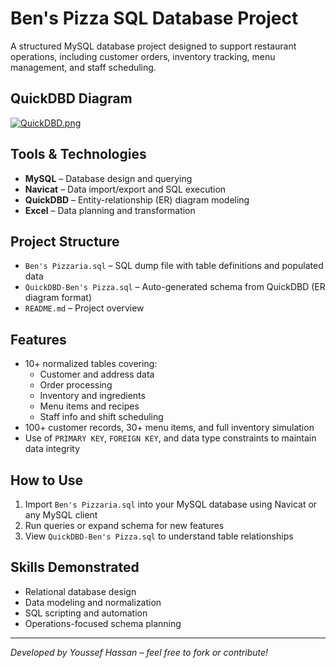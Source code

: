 # Ben's Pizza SQL Database Project

A structured MySQL database project designed to support restaurant operations, including customer orders, inventory tracking, menu management, and staff scheduling.

## QuickDBD Diagram
[![QuickDBD.png](https://i.postimg.cc/prwkk6JR/QuickDBD.png)](https://postimg.cc/tnzh4DcM)


## Tools & Technologies
- **MySQL** – Database design and querying
- **Navicat** – Data import/export and SQL execution
- **QuickDBD** – Entity-relationship (ER) diagram modeling
- **Excel** – Data planning and transformation

## Project Structure
- `Ben's Pizzaria.sql` – SQL dump file with table definitions and populated data
- `QuickDBD-Ben's Pizza.sql` – Auto-generated schema from QuickDBD (ER diagram format)
- `README.md` – Project overview

## Features
- 10+ normalized tables covering:
  - Customer and address data  
  - Order processing  
  - Inventory and ingredients  
  - Menu items and recipes  
  - Staff info and shift scheduling  
- 100+ customer records, 30+ menu items, and full inventory simulation  
- Use of `PRIMARY KEY`, `FOREIGN KEY`, and data type constraints to maintain data integrity

## How to Use
1. Import `Ben's Pizzaria.sql` into your MySQL database using Navicat or any MySQL client
2. Run queries or expand schema for new features
3. View `QuickDBD-Ben's Pizza.sql` to understand table relationships

## Skills Demonstrated
- Relational database design  
- Data modeling and normalization  
- SQL scripting and automation  
- Operations-focused schema planning

---

*Developed by Youssef Hassan – feel free to fork or contribute!*
